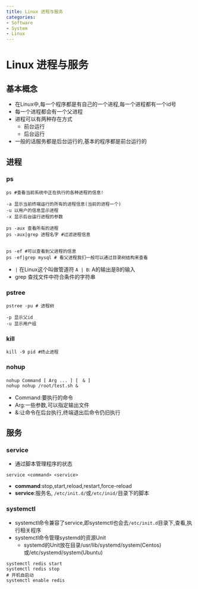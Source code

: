 ```yaml
---
title: Linux 进程与服务
categories:
- Software
- System
- Linux
---
```

# Linux 进程与服务

## 基本概念

- 在Linux中,每一个程序都是有自己的一个进程,每一个进程都有一个id号
- 每一个进程都会有一个父进程
- 进程可以有两种存在方式
    - 前台运行
    - 后台运行
- 一般的话服务都是后台运行的,基本的程序都是前台运行的

## 进程

### ps

```shell
ps #查看当前系统中正在执行的各种进程的信息!

-a 显示当前终端运行的所有的进程信息(当前的进程一个)
-u 以用户的信息显示进程
-x 显示后台运行进程的参数

ps -aux 查看所有的进程
ps -aux|grep 进程名字 #过滤进程信息


ps -ef #可以查看到父进程的信息
ps -ef|grep mysql # 看父进程我们一般可以通过目录树结构来查看
```

- `|` 在Linux这个叫做管道符 `A | B`: A的输出是B的输入
- grep 查找文件中符合条件的字符串

### pstree

```shell
pstree -pu # 进程树

-p 显示父id
-u 显示用户组
```

### kill

```shell
kill -9 pid #终止进程
```

### nohup

```
nohup Command [ Arg ... ] [　& ]
nohup nohup /root/test.sh &
```

- Command:要执行的命令
- Arg:一些参数,可以指定输出文件
- &:让命令在后台执行,终端退出后命令仍旧执行

## 服务

### service

- 通过脚本管理程序的状态

```
service <command> <service>
```

- **command**:stop,start,reload,restart,force-reload
- **service**:服务名, `/etc/init.d/`或`/etc/inid/`目录下的脚本

### systemctl

- systemctl命令兼容了service,即systemctl也会去`/etc/init.d`目录下,查看,执行相关程序
- systemctl命令管理systemd的资源Unit
    - systemd的Unit放在目录/usr/lib/systemd/system(Centos)或/etc/systemd/system(Ubuntu)

```shell
systemctl redis start
systemctl redis stop
# 开机自启动
systemctl enable redis
```